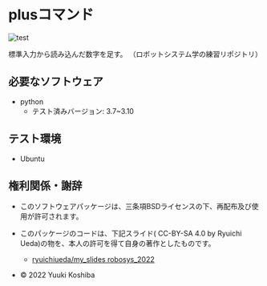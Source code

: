 # plusコマンド

![test](https://github.com/YuukiKoshiba/robosys2022/actions/workflows/test.yml/badge.svg)

標準入力から読み込んだ数字を足す。
（ロボットシステム学の練習リポジトリ）

## 必要なソフトウェア
* python
	* テスト済みバージョン: 3.7~3.10

## テスト環境
* Ubuntu

## 権利関係・謝辞

* このソフトウェアパッケージは、三条項BSDライセンスの下、再配布及び使用が許可されます。
* このパッケージのコードは、下記スライド( CC-BY-SA 4.0 by Ryuichi Ueda)の物を、本人の許可を得て自身の著作としたものです。
	* [ryuichiueda/my_slides robosys_2022](https://github.com/ryuichiueda/my_slides/tree/master/robosys_2022)


* © 2022 Yuuki Koshiba
